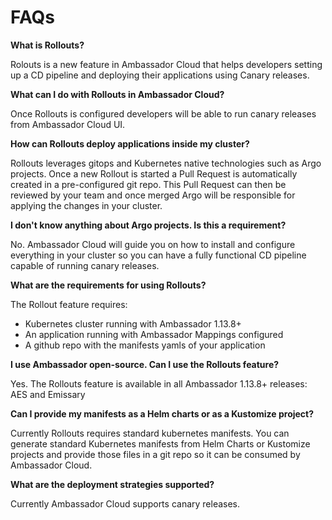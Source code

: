 # FAQs

**What is Rollouts?**

Rolouts is a new feature in Ambassador Cloud that helps developers setting up a CD pipeline and deploying their applications using Canary releases.

**What can I do with Rollouts in Ambassador Cloud?**

Once Rollouts is configured developers will be able to run canary releases from Ambassador Cloud UI.

**How can Rollouts deploy applications inside my cluster?**

Rollouts leverages gitops and Kubernetes native technologies such as Argo projects. Once a new Rollout is started a Pull Request is automatically created in a pre-configured git repo. This Pull Request can then be reviewed by your team and once merged Argo will be responsible for applying the changes in your cluster.

**I don't know anything about Argo projects. Is this a requirement?**

No. Ambassador Cloud will guide you on how to install and configure everything in your cluster so you can have a fully functional CD pipeline capable of running canary releases.

**What are the requirements for using Rollouts?**

The Rollout feature requires:
- Kubernetes cluster running with Ambassador 1.13.8+
- An application running with Ambassador Mappings configured
- A github repo with the manifests yamls of your application

**I use Ambassador open-source. Can I use the Rollouts feature?**

Yes. The Rollouts feature is available in all Ambassador 1.13.8+ releases: AES and Emissary

**Can I provide my manifests as a Helm charts or as a Kustomize project?**

Currently Rollouts requires standard kubernetes manifests. You can generate standard Kubernetes manifests from Helm Charts or Kustomize projects and provide those files in a git repo so it can be consumed by Ambassador Cloud.

**What are the deployment strategies supported?**

Currently Ambassador Cloud supports canary releases.
